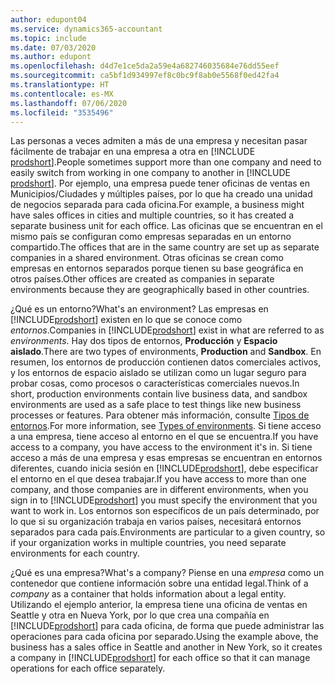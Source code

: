 ```yaml
---
author: edupont04
ms.service: dynamics365-accountant
ms.topic: include
ms.date: 07/03/2020
ms.author: edupont
ms.openlocfilehash: d4d7e1ce5da2a59e4a682746035684e76dd55eef
ms.sourcegitcommit: ca5bf1d934997ef8c0bc9f8ab0e5568f0ed42fa4
ms.translationtype: HT
ms.contentlocale: es-MX
ms.lasthandoff: 07/06/2020
ms.locfileid: "3535496"
---
```

<span data-ttu-id="21901-101">Las personas a veces admiten a más de una empresa y necesitan pasar fácilmente de trabajar en una empresa a otra en [!INCLUDE [prodshort](prodshort.md)].</span><span class="sxs-lookup"><span data-stu-id="21901-101">People sometimes support more than one company and need to easily switch from working in one company to another in [!INCLUDE [prodshort](prodshort.md)].</span></span> <span data-ttu-id="21901-102">Por ejemplo, una empresa puede tener oficinas de ventas en Municipios/Ciudades y múltiples países, por lo que ha creado una unidad de negocios separada para cada oficina.</span><span class="sxs-lookup"><span data-stu-id="21901-102">For example, a business might have sales offices in cities and multiple countries, so it has created a separate business unit for each office.</span></span> <span data-ttu-id="21901-103">Las oficinas que se encuentran en el mismo país se configuran como empresas separadas en un entorno compartido.</span><span class="sxs-lookup"><span data-stu-id="21901-103">The offices that are in the same country are set up as separate companies in a shared environment.</span></span> <span data-ttu-id="21901-104">Otras oficinas se crean como empresas en entornos separados porque tienen su base geográfica en otros países.</span><span class="sxs-lookup"><span data-stu-id="21901-104">Other offices are created as companies in separate environments because they are geographically based in other countries.</span></span>  

<span data-ttu-id="21901-105">¿Qué es un entorno?</span><span class="sxs-lookup"><span data-stu-id="21901-105">What's an environment?</span></span> <span data-ttu-id="21901-106">Las empresas en [!INCLUDE[prodshort](prodshort.md)] existen en lo que se conoce como *entornos*.</span><span class="sxs-lookup"><span data-stu-id="21901-106">Companies in [!INCLUDE[prodshort](prodshort.md)] exist in what are referred to as *environments*.</span></span> <span data-ttu-id="21901-107">Hay dos tipos de entornos, **Producción** y **Espacio aislado**.</span><span class="sxs-lookup"><span data-stu-id="21901-107">There are two types of environments, **Production** and **Sandbox**.</span></span> <span data-ttu-id="21901-108">En resumen, los entornos de producción contienen datos comerciales activos, y los entornos de espacio aislado se utilizan como un lugar seguro para probar cosas, como procesos o características comerciales nuevos.</span><span class="sxs-lookup"><span data-stu-id="21901-108">In short, production environments contain live business data, and sandbox environments are used as a safe place to test things like new business processes or features.</span></span> <span data-ttu-id="21901-109">Para obtener más información, consulte [Tipos de entornos](/dynamics365/business-central/dev-itpro/administration/tenant-admin-center-environments#types-of-environments).</span><span class="sxs-lookup"><span data-stu-id="21901-109">For more information, see [Types of environments](/dynamics365/business-central/dev-itpro/administration/tenant-admin-center-environments#types-of-environments).</span></span> <span data-ttu-id="21901-110">Si tiene acceso a una empresa, tiene acceso al entorno en el que se encuentra.</span><span class="sxs-lookup"><span data-stu-id="21901-110">If you have access to a company, you have access to the environment it's in.</span></span> <span data-ttu-id="21901-111">Si tiene acceso a más de una empresa y esas empresas se encuentran en entornos diferentes, cuando inicia sesión en [!INCLUDE[prodshort](prodshort.md)], debe especificar el entorno en el que desea trabajar.</span><span class="sxs-lookup"><span data-stu-id="21901-111">If you have access to more than one company, and those companies are in different environments, when you sign in to [!INCLUDE[prodshort](prodshort.md)] you must specify the environment that you want to work in.</span></span> <span data-ttu-id="21901-112">Los entornos son específicos de un país determinado, por lo que si su organización trabaja en varios países, necesitará entornos separados para cada país.</span><span class="sxs-lookup"><span data-stu-id="21901-112">Environments are particular to a given country, so if your organization works in multiple countries, you need separate environments for each country.</span></span>  

<span data-ttu-id="21901-113">¿Qué es una empresa?</span><span class="sxs-lookup"><span data-stu-id="21901-113">What's a company?</span></span> <span data-ttu-id="21901-114">Piense en una *empresa* como un contenedor que contiene información sobre una entidad legal.</span><span class="sxs-lookup"><span data-stu-id="21901-114">Think of a *company* as a container that holds information about a legal entity.</span></span> <span data-ttu-id="21901-115">Utilizando el ejemplo anterior, la empresa tiene una oficina de ventas en Seattle y otra en Nueva York, por lo que crea una compañía en [!INCLUDE[prodshort](prodshort.md)] para cada oficina, de forma que puede administrar las operaciones para cada oficina por separado.</span><span class="sxs-lookup"><span data-stu-id="21901-115">Using the example above, the business has a sales office in Seattle and another in New York, so it creates a company in [!INCLUDE[prodshort](prodshort.md)] for each office so that it can manage operations for each office separately.</span></span>  
